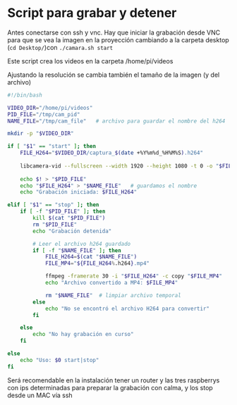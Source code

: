 # Script para grabar y detener

Antes conectarse con ssh y vnc. Hay que iniciar la grabación desde VNC para que se vea la imagen en la proyección cambiando a la carpeta desktop (`cd Desktop/`)con `./camara.sh start`

Este script crea los videos en la carpeta /home/pi/videos

Ajustando la resolución se cambia también el tamaño de la imagen (y del archivo)

```bash
#!/bin/bash

VIDEO_DIR="/home/pi/videos"
PID_FILE="/tmp/cam_pid"
NAME_FILE="/tmp/cam_file"   # archivo para guardar el nombre del h264

mkdir -p "$VIDEO_DIR"

if [ "$1" == "start" ]; then
    FILE_H264="$VIDEO_DIR/captura_$(date +%Y%m%d_%H%M%S).h264"
    
    libcamera-vid --fullscreen --width 1920 --height 1080 -t 0 -o "$FILE_H264" &
    
    echo $! > "$PID_FILE"
    echo "$FILE_H264" > "$NAME_FILE"   # guardamos el nombre
    echo "Grabación iniciada: $FILE_H264"

elif [ "$1" == "stop" ]; then
    if [ -f "$PID_FILE" ]; then
        kill $(cat "$PID_FILE")
        rm "$PID_FILE"
        echo "Grabación detenida"

        # Leer el archivo h264 guardado
        if [ -f "$NAME_FILE" ]; then
            FILE_H264=$(cat "$NAME_FILE")
            FILE_MP4="${FILE_H264%.h264}.mp4"

            ffmpeg -framerate 30 -i "$FILE_H264" -c copy "$FILE_MP4"
            echo "Archivo convertido a MP4: $FILE_MP4"

            rm "$NAME_FILE"  # limpiar archivo temporal
        else
            echo "No se encontró el archivo H264 para convertir"
        fi

    else
        echo "No hay grabación en curso"
    fi

else
    echo "Uso: $0 start|stop"
fi


```

Será recomendable en la instalación tener un router y las tres raspberrys con ips determinadas para preparar la grabación con calma, y los stop desde un MAC vía ssh

